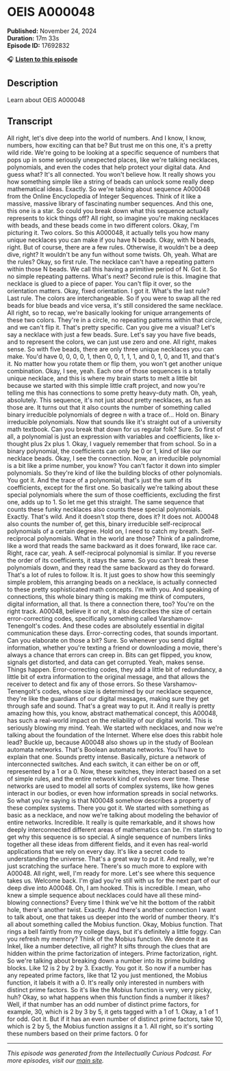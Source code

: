 # OEIS A000048

**Published:** November 24, 2024  
**Duration:** 17m 33s  
**Episode ID:** 17692832

🎧 **[Listen to this episode](https://intellectuallycurious.buzzsprout.com/2529712/episodes/17692832-oeis-a000048)**

## Description

Learn about OEIS A000048

## Transcript

All right, let's dive deep into the world of numbers. And I know, I know, numbers, how exciting can that be? But trust me on this one, it's a pretty wild ride. We're going to be looking at a specific sequence of numbers that pops up in some seriously unexpected places, like we're talking necklaces, polynomials, and even the codes that help protect your digital data. And guess what? It's all connected. You won't believe how. It really shows you how something simple like a string of beads can unlock some really deep mathematical ideas. Exactly. So we're talking about sequence A000048 from the Online Encyclopedia of Integer Sequences. Think of it like a massive, massive library of fascinating number sequences. And this one, this one is a star. So could you break down what this sequence actually represents to kick things off? All right, so imagine you're making necklaces with beads, and these beads come in two different colors. Okay, I'm picturing it. Two colors. So this A000048, it actually tells you how many unique necklaces you can make if you have N beads. Okay, with N beads, right. But of course, there are a few rules. Otherwise, it wouldn't be a deep dive, right? It wouldn't be any fun without some twists. Oh, yeah. What are the rules? Okay, so first rule. The necklace can't have a repeating pattern within those N beads. We call this having a primitive period of N. Got it. So no simple repeating patterns. What's next? Second rule is this. Imagine that necklace is glued to a piece of paper. You can't flip it over, so the orientation matters. Okay, fixed orientation. I got it. What's the last rule? Last rule. The colors are interchangeable. So if you were to swap all the red beads for blue beads and vice versa, it's still considered the same necklace. All right, so to recap, we're basically looking for unique arrangements of these two colors. They're in a circle, no repeating patterns within that circle, and we can't flip it. That's pretty specific. Can you give me a visual? Let's say a necklace with just a few beads. Sure. Let's say you have five beads, and to represent the colors, we can just use zero and one. All right, makes sense. So with five beads, there are only three unique necklaces you can make. You'd have 0, 0, 0, 0, 1, then 0, 0, 1, 1, 1, and 0, 1, 0, and 11, and that's it. No matter how you rotate them or flip them, you won't get another unique combination. Okay, I see, yeah. Each one of those sequences is a totally unique necklace, and this is where my brain starts to melt a little bit because we started with this simple little craft project, and now you're telling me this has connections to some pretty heavy-duty math. Oh, yeah, absolutely. This sequence, it's not just about pretty necklaces, as fun as those are. It turns out that it also counts the number of something called binary irreducible polynomials of degree n with a trace of... Hold on. Binary irreducible polynomials. Now that sounds like it's straight out of a university math textbook. Can you break that down for us regular folk? Sure. So first of all, a polynomial is just an expression with variables and coefficients, like x-thought plus 2x plus 1. Okay, I vaguely remember that from school. So in a binary polynomial, the coefficients can only be 0 or 1, kind of like our necklace beads. Okay, I see the connection. Now, an irreducible polynomial is a bit like a prime number, you know? You can't factor it down into simpler polynomials. So they're kind of like the building blocks of other polynomials. You got it. And the trace of a polynomial, that's just the sum of its coefficients, except for the first one. So basically we're talking about these special polynomials where the sum of those coefficients, excluding the first one, adds up to 1. So let me get this straight. The same sequence that counts these funky necklaces also counts these special polynomials. Exactly. That's wild. And it doesn't stop there, does it? It does not. A00048 also counts the number of, get this, binary irreducible self-reciprocal polynomials of a certain degree. Hold on, I need to catch my breath. Self-reciprocal polynomials. What in the world are those? Think of a palindrome, like a word that reads the same backward as it does forward, like race car. Right, race car, yeah. A self-reciprocal polynomial is similar. If you reverse the order of its coefficients, it stays the same. So you can't break these polynomials down, and they read the same backward as they do forward. That's a lot of rules to follow. It is. It just goes to show how this seemingly simple problem, this arranging beads on a necklace, is actually connected to these pretty sophisticated math concepts. I'm with you. And speaking of connections, this whole binary thing is making me think of computers, digital information, all that. Is there a connection there, too? You're on the right track. A00048, believe it or not, it also describes the size of certain error-correcting codes, specifically something called Varshamov-Tenengolt's codes. And these codes are absolutely essential in digital communication these days. Error-correcting codes, that sounds important. Can you elaborate on those a bit? Sure. So whenever you send digital information, whether you're texting a friend or downloading a movie, there's always a chance that errors can creep in. Bits can get flipped, you know, signals get distorted, and data can get corrupted. Yeah, makes sense. Things happen. Error-correcting codes, they add a little bit of redundancy, a little bit of extra information to the original message, and that allows the receiver to detect and fix any of those errors. So these Varshamov-Tenengolt's codes, whose size is determined by our necklace sequence, they're like the guardians of our digital messages, making sure they get through safe and sound. That's a great way to put it. And it really is pretty amazing how this, you know, abstract mathematical concept, this A00048, has such a real-world impact on the reliability of our digital world. This is seriously blowing my mind. Yeah. We started with necklaces, and now we're talking about the foundation of the Internet. Where else does this rabbit hole lead? Buckle up, because A00048 also shows up in the study of Boolean automata networks. That's Boolean automata networks. You'll have to explain that one. Sounds pretty intense. Basically, picture a network of interconnected switches. And each switch, it can either be on or off, represented by a 1 or a 0. Now, these switches, they interact based on a set of simple rules, and the entire network kind of evolves over time. These networks are used to model all sorts of complex systems, like how genes interact in our bodies, or even how information spreads in social networks. So what you're saying is that N00048 somehow describes a property of these complex systems. There you got it. We started with something as basic as a necklace, and now we're talking about modeling the behavior of entire networks. Incredible. It really is quite remarkable, and it shows how deeply interconnected different areas of mathematics can be. I'm starting to get why this sequence is so special. A single sequence of numbers links together all these ideas from different fields, and it even has real-world applications that we rely on every day. It's like a secret code to understanding the universe. That's a great way to put it. And really, we're just scratching the surface here. There's so much more to explore with A00048. All right, well, I'm ready for more. Let's see where this sequence takes us. Welcome back. I'm glad you're still with us for the next part of our deep dive into A00048. Oh, I am hooked. This is incredible. I mean, who knew a simple sequence about necklaces could have all these mind-blowing connections? Every time I think we've hit the bottom of the rabbit hole, there's another twist. Exactly. And there's another connection I want to talk about, one that takes us deeper into the world of number theory. It's all about something called the Mobius function. Okay, Mobius function. That rings a bell faintly from my college days, but it's definitely a little foggy. Can you refresh my memory? Think of the Mobius function. We denote it as Inkel, like a number detective, all right? It sifts through the clues that are hidden within the prime factorization of integers. Prime factorization, right. So we're talking about breaking down a number into its prime building blocks. Like 12 is 2 by 2 by 3. Exactly. You got it. So now if a number has any repeated prime factors, like that 12 you just mentioned, the Mobius function, it labels it with a 0. It's really only interested in numbers with distinct prime factors. So it's like the Mobius function is very, very picky, huh? Okay, so what happens when this function finds a number it likes? Well, if that number has an odd number of distinct prime factors, for example, 30, which is 2 by 3 by 5, it gets tagged with a 1 of 1. Okay, a 1 of 1 for odd. Got it. But if it has an even number of distinct prime factors, take 10, which is 2 by 5, the Mobius function assigns it a 1. All right, so it's sorting these numbers based on their prime factors. 0 for

---
*This episode was generated from the Intellectually Curious Podcast. For more episodes, visit our [main site](https://intellectuallycurious.buzzsprout.com).*
